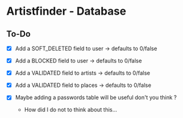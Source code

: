 # Artistfinder - Database

## To-Do

- [x] Add a SOFT_DELETED field to user -> defaults to 0/false
- [x] Add a BLOCKED field to user -> defaults to 0/false
- [x] Add a VALIDATED field to artists -> defaults to 0/false
- [x] Add a VALIDATED field to places -> defaults to 0/false

- [x] Maybe adding a passwords table will be useful don't you think ?
  - How did I do not to think about this...